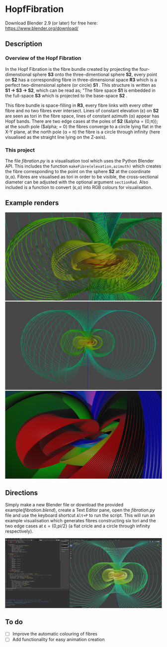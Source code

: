 # HopfFibration

Download Blender 2.9 (or later) for free here: 
https://www.blender.org/download/

## Description
### Overview of the Hopf Fibration
In the Hopf Fibration is the fibre bundle created by projecting the four-dimenstional sphere **S3** onto the three-dimentional sphere **S2**, every point on **S2** has a corresponding fibre in three-dimensional space **R3** which is a perfect two-dimensional sphere (or circle) **S1** . This structure is written as **S1 -> S3 -> S2**, which can be read as; "The fibre space **S1** is embedded in the full-space **S3** which is projected to the base-space **S2** . 

This fibre bundle is space-filling in **R3**, every fibre links with every other fibre and no two fibres ever intersect. Lines of constant elevation (&epsilon;) on **S2** are seen as tori in the fibre space, lines of constant azimuth (&alpha;) appear has Hopf bands. There are two edge cases at the poles of **S2** (&alpha = {0,&pi;}); at the south pole ($alpha; = 0) the fibres converge to a circle lying flat in the X-Y plane, at the north pole (&alpha; = &pi;) the fibre is a circle through infinity (here visualised as the straight line lying on the Z-axis).

### This project
The file *fibration.py* is a visualisation tool which uses the Python Blender API. 
This includes the function `makeFibre(elevation,azimuth)` which creates the fibre corresponding to the point on the sphere **S2** at the coordinate (&epsilon;,&alpha;). 
Fibres are visualised as tori in order to be visible, the cross-sectional diameter can be adjusted with the optional argument `sectionRad`. Also included is a function to convert (&epsilon;,&alpha;) into RGB colours for visualisation.

## Example renders

![Hopf fibration example 1](https://github.com/For-The-Wolf/HopfFibration/blob/main/Example%20Renders/hopf_fibration_1.JPG?raw=true)
![Hopf fibration example 2](https://github.com/For-The-Wolf/HopfFibration/blob/main/Example%20Renders/hopf_fibration_3.JPG?raw=true)
![Hopf fibration example 3](https://github.com/For-The-Wolf/HopfFibration/blob/main/Example%20Renders/hopf_fibration_4.JPG?raw=true)

## Directions

Simply make a new Blender file or download the provided example(*fibration.blend*), create a Text Editor pane, open the *fibration.py* file and use the keyboard shortcut `Alt+P` to run the script. 
This will run an example visualisation which generates fibres constructing six tori and the two edge cases at &epsilon; = {0,pi/2} (a flat cricle and a circle through infinity respectively).

![Hopf fibration visualisation in blender](https://github.com/For-The-Wolf/HopfFibration/blob/main/Example%20Renders/hopf_fibration_SS.JPG?raw=true)

## To do
- [ ] Improve the automatic colouring of fibres
- [ ] Add functionality for easy animation creation 
